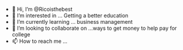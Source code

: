 - 👋 Hi, I’m @Ricoisthebest
- 👀 I’m interested in ... Getting a better education
- 🌱 I’m currently learning ... business management
- 💞️ I’m looking to collaborate on ...ways to get money to help pay for college
- 📫 How to reach me ...

<!---
Ricoisthebest/Ricoisthebest is a ✨ special ✨ repository because its `README.md` (this file) appears on your GitHub profile.
You can click the Preview link to take a look at your changes.
--->
